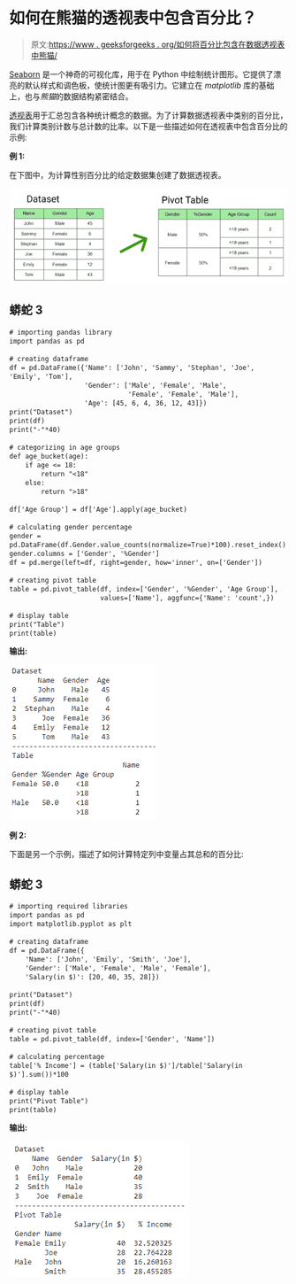 # 如何在熊猫的透视表中包含百分比？

> 原文:[https://www . geeksforgeeks . org/如何将百分比包含在数据透视表中熊猫/](https://www.geeksforgeeks.org/how-to-include-percentage-in-pivot-table-in-pandas/)

[Seaborn](https://www.geeksforgeeks.org/introduction-to-seaborn-python/) 是一个神奇的可视化库，用于在 Python 中绘制统计图形。它提供了漂亮的默认样式和调色板，使统计图更有吸引力。它建立在 *matplotlib* 库的基础上，也与*熊猫*的数据结构紧密结合。

[透视表](https://www.geeksforgeeks.org/python-pandas-pivot_table/)用于汇总包含各种统计概念的数据。为了计算数据透视表中类别的百分比，我们计算类别计数与总计数的比率。以下是一些描述如何在透视表中包含百分比的示例:

**例 1:**

在下图中，为计算性别百分比的给定数据集创建了数据透视表。

![](img/2d52ac43b6a21ab8bf5ce1a56bf1be29.png)

## 蟒蛇 3

```
# importing pandas library
import pandas as pd

# creating dataframe
df = pd.DataFrame({'Name': ['John', 'Sammy', 'Stephan', 'Joe', 'Emily', 'Tom'],
                   'Gender': ['Male', 'Female', 'Male',
                              'Female', 'Female', 'Male'],
                   'Age': [45, 6, 4, 36, 12, 43]})
print("Dataset")
print(df)
print("-"*40)

# categorizing in age groups
def age_bucket(age):
    if age <= 18:
        return "<18"
    else:
        return ">18"

df['Age Group'] = df['Age'].apply(age_bucket)

# calculating gender percentage
gender = pd.DataFrame(df.Gender.value_counts(normalize=True)*100).reset_index()
gender.columns = ['Gender', '%Gender']
df = pd.merge(left=df, right=gender, how='inner', on=['Gender'])

# creating pivot table
table = pd.pivot_table(df, index=['Gender', '%Gender', 'Age Group'], 
                       values=['Name'], aggfunc={'Name': 'count',})

# display table
print("Table")
print(table)
```

**输出:**

![](img/013c994a2caad7990a83a854d46c6d4b.png)

**例 2:**

下面是另一个示例，描述了如何计算特定列中变量占其总和的百分比:

## 蟒蛇 3

```
# importing required libraries
import pandas as pd
import matplotlib.pyplot as plt

# creating dataframe
df = pd.DataFrame({
    'Name': ['John', 'Emily', 'Smith', 'Joe'],
    'Gender': ['Male', 'Female', 'Male', 'Female'],
    'Salary(in $)': [20, 40, 35, 28]})

print("Dataset")
print(df)
print("-"*40)

# creating pivot table
table = pd.pivot_table(df, index=['Gender', 'Name'])

# calculating percentage
table['% Income'] = (table['Salary(in $)']/table['Salary(in $)'].sum())*100

# display table
print("Pivot Table")
print(table)
```

**输出:**

![](img/d442ba8e80109bb94e7159c02879577f.png)